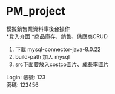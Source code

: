 # PM_project
模擬銷售業資料庫後台操作  
*登入介面
*商品庫存、銷售、供應商CRUD

1. 下載 mysql-connector-java-8.0.22
2. build-path 加入 mysql
3. src下面要放入costco圖片、成長率圖片

Login:
帳號: 123  
密碼: 123456
